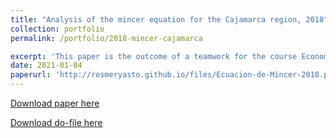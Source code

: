 ```yaml
---
title: "Analysis of the mincer equation for the Cajamarca region, 2018"
collection: portfolio
permalink: /portfolio/2018-mincer-cajamarca

excerpt: 'This paper is the outcome of a teamwork for the course Econometrics 1 in which the mincer hypothesis is evaluated for several regions of Peru, so we focus on the region of Cajamarca. The data used in the econometric estimations were collected from the 2018 ENAHO. Among the main results is that the Mincer equation is validated, as both education and experience have a positive impact on wage determination. In addition, the presence of a wage gap with respect to gender and place of residence (urban-rural) is confirmed, since men have an additional income of 38% over women's income and there is an increase in salary of 62.3% only for belonging to the urban area.'
date: 2021-01-04
paperurl: 'http://rosmeryasto.github.io/files/Ecuacion-de-Mincer-2018.pdf'
---
```

[Download paper here](https://github.com/rosmeryasto/Econometrics_1/blob/main/Ecuacion-de-Mincer-2018.pdf)

[Download do-file here](https://github.com/rosmeryasto/Econometrics_1/blob/main/Ecuacion%20Mincer-Cajamarca.do)